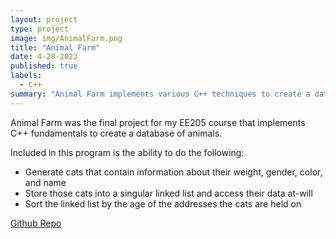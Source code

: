 ```yaml
---
layout: project
type: project
image: img/AnimalFarm.png
title: "Animal Farm"
date: 4-28-2023
published: true
labels:
  - C++
summary: "Animal Farm implements various C++ techniques to create a database of various animals."
---
```


Animal Farm was the final project for my EE205 course that implements C++ fundamentals to create a database of animals.

Included in this program is the ability to do the following:
* Generate cats that contain information about their weight, gender, color, and name
* Store those cats into a singular linked list and access their data at-will
* Sort the linked list by the age of the addresses the cats are held on

 
[Github Repo](https://github.com/EvanRau/Animal-Farm)
